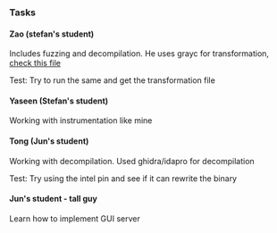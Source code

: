 ### Tasks
#### Zao (stefan's student)
Includes fuzzing and decompilation. 
He uses grayc for transformation, [check this file](https://github.com/srg-imperial/GrayC/blob/f4f7e116743cdcb757b9771f6c5ae9e8ed7639b3/scripts/enhanCer/1-3-transform.py#L4)

Test: Try to run the same and get the transformation file

#### Yaseen (Stefan's student)
Working with instrumentation like mine

#### Tong (Jun's student)
Working with decompilation. Used ghidra/idapro for decompilation

Test: Try using the intel pin and see if it can rewrite the binary

#### Jun's student - tall guy
Learn how to implement GUI server
